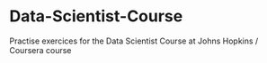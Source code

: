 Data-Scientist-Course
=====================

Practise exercices for the Data Scientist Course at Johns Hopkins / Coursera course
